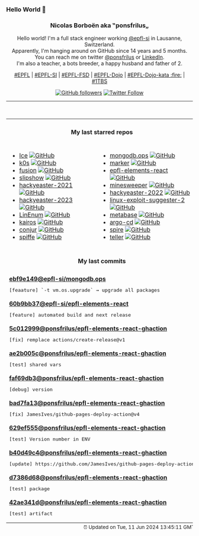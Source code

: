 ### Hello World 👋

<p align="center">
  <!-- use https://avatars.githubusercontent.com/u/176002?v=4 for your default github picture 
  <img src="https://raw.githubusercontent.com/ponsfrilus/ponsfrilus/master/img/ponsfrilus.png" title="Nicolas Borboën aka ‟ponsfrilus„" alt="Nicolas Borboën aka ‟ponsfrilus„" /> -->
  <h3 align="center">
    Nicolas Borboën aka ‟ponsfrilus„
  </h3>
  <p align="center">
    Hello world! I'm a full stack engineer working <a href="https://github.com/epfl-si">@epfl-si</a> in Lausanne, Switzerland.
    <br />Apparently, I'm hanging around on GitHub since 14 years and 5 months.
    <br />You can reach me on twitter <a href="https://twitter.com/ponsfrilus">@ponsfrilus</a> or <a href="http://linkedin.com/in/nicolasborboen">LinkedIn</a>.
    <br />I'm also a teacher, a bots breeder, a happy husband and father of 2.
  </p>
  <p align="center">
    <a href="https://www.epfl.ch">#EPFL</a> | 
    <a href="https://github.com/epfl-si/">#EPFL-SI</a> | 
    <a href="https://github.com/epfl-fsd">#EPFL-FSD</a> | 
    <a href="https://github.com/topics/epfl-dojo">#EPFL-Dojo</a> | 
    <a href="https://github.com/topics/epfl-dojo-kata">#EPFL-Dojo-kata :fire:</a> | 
    <a href="https://en.wikipedia.org/wiki/Indentation_style#Variant:_1TBS_(OTBS)">#1TBS</a>
  </p>
  <p align="center">
    <a href="https://github.com/ponsfrilus"><img alt="GitHub followers" src="https://img.shields.io/github/followers/ponsfrilus?label=Follow%20me%20on%20github&style=social"></a>
    <a href="https://twitter.com/ponsfrilus"><img alt="Twitter Follow" src="https://img.shields.io/twitter/follow/ponsfrilus?label=follow%20me%20on%20twitter&style=social"></a>
  </p>
  </p><hr><table align="center">
<tr>
<td colspan="2" align="center"><h4>My last starred repos</h4></td>
</tr>
<tr>
<td valign="top">
<ul>
<li>
<a href="https://github.com/jordanbaird/Ice" title="Powerful menu bar manager for macOS" target="_blank">Ice</a>&nbsp;<a href="https://github.com/jordanbaird/Ice" title="Powerful menu bar manager for macOS" target="_blank"><img src="https://img.shields.io/github/stars/jordanbaird/Ice?style=social" alt="GitHub"></a>
</li>
<li>
<a href="https://github.com/k0sproject/k0s" title="k0s - The Zero Friction Kubernetes" target="_blank">k0s</a>&nbsp;<a href="https://github.com/k0sproject/k0s" title="k0s - The Zero Friction Kubernetes" target="_blank"><img src="https://img.shields.io/github/stars/k0sproject/k0s?style=social" alt="GitHub"></a>
</li>
<li>
<a href="https://github.com/0x2E/fusion" title="A lightweight, self-hosted friendly RSS aggregator and reader" target="_blank">fusion</a>&nbsp;<a href="https://github.com/0x2E/fusion" title="A lightweight, self-hosted friendly RSS aggregator and reader" target="_blank"><img src="https://img.shields.io/github/stars/0x2E/fusion?style=social" alt="GitHub"></a>
</li>
<li>
<a href="https://github.com/panglesd/slipshow" title="An engine for displaying slips, the next-gen version of slides" target="_blank">slipshow</a>&nbsp;<a href="https://github.com/panglesd/slipshow" title="An engine for displaying slips, the next-gen version of slides" target="_blank"><img src="https://img.shields.io/github/stars/panglesd/slipshow?style=social" alt="GitHub"></a>
</li>
<li>
<a href="https://github.com/PhilippSieber/hackyeaster-2021" title="null" target="_blank">hackyeaster-2021</a>&nbsp;<a href="https://github.com/PhilippSieber/hackyeaster-2021" title="null" target="_blank"><img src="https://img.shields.io/github/stars/PhilippSieber/hackyeaster-2021?style=social" alt="GitHub"></a>
</li>
<li>
<a href="https://github.com/PhilippSieber/hackyeaster-2023" title="null" target="_blank">hackyeaster-2023</a>&nbsp;<a href="https://github.com/PhilippSieber/hackyeaster-2023" title="null" target="_blank"><img src="https://img.shields.io/github/stars/PhilippSieber/hackyeaster-2023?style=social" alt="GitHub"></a>
</li>
<li>
<a href="https://github.com/rebootuser/LinEnum" title="Scripted Local Linux Enumeration & Privilege Escalation Checks" target="_blank">LinEnum</a>&nbsp;<a href="https://github.com/rebootuser/LinEnum" title="Scripted Local Linux Enumeration & Privilege Escalation Checks" target="_blank"><img src="https://img.shields.io/github/stars/rebootuser/LinEnum?style=social" alt="GitHub"></a>
</li>
<li>
<a href="https://github.com/kairos-io/kairos" title=":penguin: The immutable Linux meta-distribution for edge Kubernetes." target="_blank">kairos</a>&nbsp;<a href="https://github.com/kairos-io/kairos" title=":penguin: The immutable Linux meta-distribution for edge Kubernetes." target="_blank"><img src="https://img.shields.io/github/stars/kairos-io/kairos?style=social" alt="GitHub"></a>
</li>
<li>
<a href="https://github.com/cyberark/conjur" title="CyberArk Conjur automatically secures secrets used by privileged users and machine identities" target="_blank">conjur</a>&nbsp;<a href="https://github.com/cyberark/conjur" title="CyberArk Conjur automatically secures secrets used by privileged users and machine identities" target="_blank"><img src="https://img.shields.io/github/stars/cyberark/conjur?style=social" alt="GitHub"></a>
</li>
<li>
<a href="https://github.com/spiffe/spiffe" title="The SPIFFE Project" target="_blank">spiffe</a>&nbsp;<a href="https://github.com/spiffe/spiffe" title="The SPIFFE Project" target="_blank"><img src="https://img.shields.io/github/stars/spiffe/spiffe?style=social" alt="GitHub"></a>
</li>
</ul>
<img width="450" height="1" /></td>
<td valign="top">
<ul>
<li>
<a href="https://github.com/epfl-si/mongodb.ops" title="Ansible automation and other “ops” assets for the MongoDB hosting service" target="_blank">mongodb.ops</a>&nbsp;<a href="https://github.com/epfl-si/mongodb.ops" title="Ansible automation and other “ops” assets for the MongoDB hosting service" target="_blank"><img src="https://img.shields.io/github/stars/epfl-si/mongodb.ops?style=social" alt="GitHub"></a>
</li>
<li>
<a href="https://github.com/VikParuchuri/marker" title="Convert PDF to markdown quickly with high accuracy" target="_blank">marker</a>&nbsp;<a href="https://github.com/VikParuchuri/marker" title="Convert PDF to markdown quickly with high accuracy" target="_blank"><img src="https://img.shields.io/github/stars/VikParuchuri/marker?style=social" alt="GitHub"></a>
</li>
<li>
<a href="https://github.com/epfl-si/epfl-elements-react" title="React bindings for https://epfl-si.github.io/elements" target="_blank">epfl-elements-react</a>&nbsp;<a href="https://github.com/epfl-si/epfl-elements-react" title="React bindings for https://epfl-si.github.io/elements" target="_blank"><img src="https://img.shields.io/github/stars/epfl-si/epfl-elements-react?style=social" alt="GitHub"></a>
</li>
<li>
<a href="https://github.com/Imbwbl/minesweeper" title="null" target="_blank">minesweeper</a>&nbsp;<a href="https://github.com/Imbwbl/minesweeper" title="null" target="_blank"><img src="https://img.shields.io/github/stars/Imbwbl/minesweeper?style=social" alt="GitHub"></a>
</li>
<li>
<a href="https://github.com/PhilippSieber/hackyeaster-2022" title="null" target="_blank">hackyeaster-2022</a>&nbsp;<a href="https://github.com/PhilippSieber/hackyeaster-2022" title="null" target="_blank"><img src="https://img.shields.io/github/stars/PhilippSieber/hackyeaster-2022?style=social" alt="GitHub"></a>
</li>
<li>
<a href="https://github.com/jondonas/linux-exploit-suggester-2" title="Next-Generation Linux Kernel Exploit Suggester" target="_blank">linux-exploit-suggester-2</a>&nbsp;<a href="https://github.com/jondonas/linux-exploit-suggester-2" title="Next-Generation Linux Kernel Exploit Suggester" target="_blank"><img src="https://img.shields.io/github/stars/jondonas/linux-exploit-suggester-2?style=social" alt="GitHub"></a>
</li>
<li>
<a href="https://github.com/metabase/metabase" title="The simplest, fastest way to get business intelligence and analytics to everyone in your company :yum:" target="_blank">metabase</a>&nbsp;<a href="https://github.com/metabase/metabase" title="The simplest, fastest way to get business intelligence and analytics to everyone in your company :yum:" target="_blank"><img src="https://img.shields.io/github/stars/metabase/metabase?style=social" alt="GitHub"></a>
</li>
<li>
<a href="https://github.com/argoproj/argo-cd" title="Declarative Continuous Deployment for Kubernetes" target="_blank">argo-cd</a>&nbsp;<a href="https://github.com/argoproj/argo-cd" title="Declarative Continuous Deployment for Kubernetes" target="_blank"><img src="https://img.shields.io/github/stars/argoproj/argo-cd?style=social" alt="GitHub"></a>
</li>
<li>
<a href="https://github.com/spiffe/spire" title="The SPIFFE Runtime Environment" target="_blank">spire</a>&nbsp;<a href="https://github.com/spiffe/spire" title="The SPIFFE Runtime Environment" target="_blank"><img src="https://img.shields.io/github/stars/spiffe/spire?style=social" alt="GitHub"></a>
</li>
<li>
<a href="https://github.com/tellerops/teller" title="Cloud native secrets management for developers - never leave your command line for secrets." target="_blank">teller</a>&nbsp;<a href="https://github.com/tellerops/teller" title="Cloud native secrets management for developers - never leave your command line for secrets." target="_blank"><img src="https://img.shields.io/github/stars/tellerops/teller?style=social" alt="GitHub"></a>
</li>
</ul>
<img width="450" height="1" /></td>
</tr>
<tr>
<td colspan="2" align="center"><h4>My last commits</h4></td>
</tr>
<tr>
        <td colspan="2">
          <div><strong><a href="https://api.github.com/repos/epfl-si/mongodb.ops/commits/ebf9e14932870fdb0ec903027feb5ef130fbcb62" title="2024-06-06T12:16:40.000+02:00" target="_blank">ebf9e149</a><a href="https://github.com/epfl-si">@epfl-si</a><a href="https://github.com/epfl-si/mongodb.ops" title="Ansible automation and other “ops” assets for the MongoDB hosting service">/mongodb.ops</a></strong></div>
          <pre>[feaature] `-t vm.os.upgrade` → upgrade all packages</pre>
        </td>
        </tr><tr>
        <td colspan="2">
          <div><strong><a href="https://api.github.com/repos/epfl-si/epfl-elements-react/commits/60b9bb37fceaffb41a2160216bff4ee209b560f2" title="2024-05-30T10:27:21.000+02:00" target="_blank">60b9bb37</a><a href="https://github.com/epfl-si">@epfl-si</a><a href="https://github.com/epfl-si/epfl-elements-react" title="React bindings for https://epfl-si.github.io/elements">/epfl-elements-react</a></strong></div>
          <pre>[feature] automated build and next release</pre>
        </td>
        </tr><tr>
        <td colspan="2">
          <div><strong><a href="https://api.github.com/repos/ponsfrilus/epfl-elements-react-ghaction/commits/5c012999e5fe565e360af0e425ab32d1bd7c033f" title="2024-05-28T15:48:21.000+02:00" target="_blank">5c012999</a><a href="https://github.com/ponsfrilus">@ponsfrilus</a><a href="https://github.com/ponsfrilus/epfl-elements-react-ghaction" title="null">/epfl-elements-react-ghaction</a></strong></div>
          <pre>[fix] remplace actions/create-release@v1</pre>
        </td>
        </tr><tr>
        <td colspan="2">
          <div><strong><a href="https://api.github.com/repos/ponsfrilus/epfl-elements-react-ghaction/commits/ae2b005c7313cea844816a9b26e958ddc83c4fa6" title="2024-05-27T14:27:16.000+02:00" target="_blank">ae2b005c</a><a href="https://github.com/ponsfrilus">@ponsfrilus</a><a href="https://github.com/ponsfrilus/epfl-elements-react-ghaction" title="null">/epfl-elements-react-ghaction</a></strong></div>
          <pre>[test] shared vars</pre>
        </td>
        </tr><tr>
        <td colspan="2">
          <div><strong><a href="https://api.github.com/repos/ponsfrilus/epfl-elements-react-ghaction/commits/faf69db3c6e1abb85b05ba1ea9a72309f81c86a9" title="2024-05-23T14:51:58.000+02:00" target="_blank">faf69db3</a><a href="https://github.com/ponsfrilus">@ponsfrilus</a><a href="https://github.com/ponsfrilus/epfl-elements-react-ghaction" title="null">/epfl-elements-react-ghaction</a></strong></div>
          <pre>[debug] version</pre>
        </td>
        </tr><tr>
        <td colspan="2">
          <div><strong><a href="https://api.github.com/repos/ponsfrilus/epfl-elements-react-ghaction/commits/bad7fa13af358d6084b04cdaea454997fa6752a4" title="2024-05-23T14:50:31.000+02:00" target="_blank">bad7fa13</a><a href="https://github.com/ponsfrilus">@ponsfrilus</a><a href="https://github.com/ponsfrilus/epfl-elements-react-ghaction" title="null">/epfl-elements-react-ghaction</a></strong></div>
          <pre>[fix] JamesIves/github-pages-deploy-action@v4</pre>
        </td>
        </tr><tr>
        <td colspan="2">
          <div><strong><a href="https://api.github.com/repos/ponsfrilus/epfl-elements-react-ghaction/commits/629ef5553395e2c12934bbe6b39ffff8b1eaeb50" title="2024-05-23T14:49:21.000+02:00" target="_blank">629ef555</a><a href="https://github.com/ponsfrilus">@ponsfrilus</a><a href="https://github.com/ponsfrilus/epfl-elements-react-ghaction" title="null">/epfl-elements-react-ghaction</a></strong></div>
          <pre>[test] Version number in ENV</pre>
        </td>
        </tr><tr>
        <td colspan="2">
          <div><strong><a href="https://api.github.com/repos/ponsfrilus/epfl-elements-react-ghaction/commits/b40d49c4ecd3ef8b205f8aef31906c64844447c2" title="2024-05-23T14:42:21.000+02:00" target="_blank">b40d49c4</a><a href="https://github.com/ponsfrilus">@ponsfrilus</a><a href="https://github.com/ponsfrilus/epfl-elements-react-ghaction" title="null">/epfl-elements-react-ghaction</a></strong></div>
          <pre>[update] https://github.com/JamesIves/github-pages-deploy-action</pre>
        </td>
        </tr><tr>
        <td colspan="2">
          <div><strong><a href="https://api.github.com/repos/ponsfrilus/epfl-elements-react-ghaction/commits/d7386d68b9cdb980cb7f5b20dcd0dd246fe63a25" title="2024-05-23T14:17:08.000+02:00" target="_blank">d7386d68</a><a href="https://github.com/ponsfrilus">@ponsfrilus</a><a href="https://github.com/ponsfrilus/epfl-elements-react-ghaction" title="null">/epfl-elements-react-ghaction</a></strong></div>
          <pre>[test] package</pre>
        </td>
        </tr><tr>
        <td colspan="2">
          <div><strong><a href="https://api.github.com/repos/ponsfrilus/epfl-elements-react-ghaction/commits/42ae341d9df5ea628afe362adf4baa5f1cc09745" title="2024-05-23T14:01:12.000+02:00" target="_blank">42ae341d</a><a href="https://github.com/ponsfrilus">@ponsfrilus</a><a href="https://github.com/ponsfrilus/epfl-elements-react-ghaction" title="null">/epfl-elements-react-ghaction</a></strong></div>
          <pre>[test] artifact</pre>
        </td>
        </tr><tfoot>
<tr>
<td colspan="2" align="right">
<img width="900" height="1" />
<small>⏰ Updated on Tue, 11 Jun 2024 13:45:11 GMT</small>
</td>
</tr>
</tfoot>
<br />
</table>

